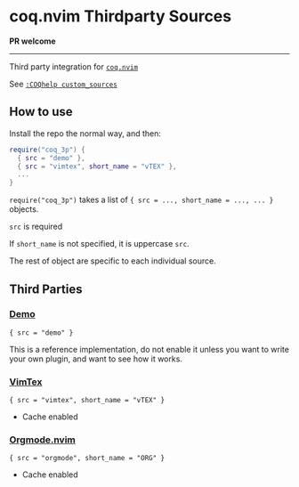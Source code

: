 # coq.nvim Thirdparty Sources

**PR welcome**

---

Third party integration for [`coq.nvim`](https://github.com/ms-jpq/coq_nvim)

See [`:COQhelp custom_sources`](https://github.com/ms-jpq/coq_nvim/tree/coq/docs/CUSTOM_SOURCES.md)

## How to use

Install the repo the normal way, and then:

```lua
require("coq_3p") {
  { src = "demo" },
  { src = "vimtex", short_name = "vTEX" },
  ...
}
```

`require("coq_3p")` takes a list of `{ src = ..., short_name = ..., ... }` objects.

`src` is required

If `short_name` is not specified, it is uppercase `src`.

The rest of object are specific to each individual source.

## Third Parties

### [Demo](https://github.com/ms-jpq/coq.thirdparty/blob/main/lua/coq_3p/demo/init.lua)

`{ src = "demo" }`

This is a reference implementation, do not enable it unless you want to write your own plugin, and want to see how it works.

### [VimTex](https://github.com/lervag/vimtex)

`{ src = "vimtex", short_name = "vTEX" }`

- Cache enabled

### [Orgmode.nvim](https://github.com/kristijanhusak/orgmode.nvim)

`{ src = "orgmode", short_name = "ORG" }`

- Cache enabled
